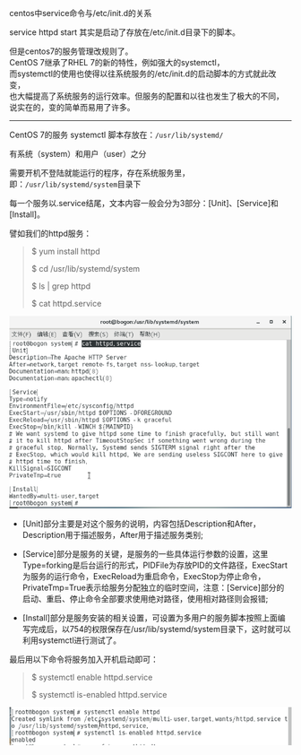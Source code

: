 centos中service命令与/etc/init.d的关系

service httpd start 其实是启动了存放在/etc/init.d目录下的脚本。

但是centos7的服务管理改规则了。  
CentOS 7继承了RHEL 7的新的特性，例如强大的systemctl，  
而systemctl的使用也使得以往系统服务的/etc/init.d的启动脚本的方式就此改变，  
也大幅提高了系统服务的运行效率。但服务的配置和以往也发生了极大的不同，  
说实在的，变的简单而易用了许多。

---

CentOS 7的服务 systemctl 脚本存放在：`/usr/lib/systemd/`

有系统（system）和用户（user）之分

需要开机不登陆就能运行的程序，存在系统服务里，即：`/usr/lib/systemd/system`目录下

每一个服务以.service结尾，文本内容一般会分为3部分：\[Unit\]、\[Service\]和\[Install\]。

譬如我们的httpd服务：

> $ yum install httpd
>
> $ cd /usr/lib/systemd/system
>
> $ ls \| grep httpd
>
> $ cat httpd.service

![](/assets/c4eba8b4-a2fe-47bf-9262-181b6f928d59import.png)

* \[Unit\]部分主要是对这个服务的说明，内容包括Description和After，Description用于描述服务，After用于描述服务类别;

* \[Service\]部分是服务的关键，是服务的一些具体运行参数的设置，这里Type=forking是后台运行的形式，PIDFile为存放PID的文件路径，ExecStart为服务的运行命令，ExecReload为重启命令，ExecStop为停止命令，PrivateTmp=True表示给服务分配独立的临时空间，注意：\[Service\]部分的启动、重启、停止命令全部要求使用绝对路径，使用相对路径则会报错;

* \[Install\]部分是服务安装的相关设置，可设置为多用户的服务脚本按照上面编写完成后，以754的权限保存在/usr/lib/systemd/system目录下，这时就可以利用systemctl进行测试了。

最后用以下命令将服务加入开机启动即可：

> $ systemctl enable httpd.service
>
> $ systemctl is-enabled httpd.service

![](/assets/9ba2cc15-c180-44da-ac20-187978283328import.png)

